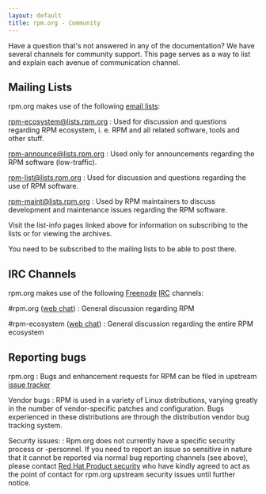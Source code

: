 ```yaml
---
layout: default
title: rpm.org - Community
---
```

Have a question that's not answered in any of the documentation? We have several channels for community support. This page serves as a way to list and explain each avenue of communication channel.

## Mailing Lists
rpm.org makes use of the following [email lists](http://lists.rpm.org/mailman/listinfo):

[rpm-ecosystem@lists.rpm.org](http://lists.rpm.org/mailman/listinfo/rpm-ecosystem)
: Used for discussion and questions regarding RPM ecosystem, i. e. RPM and all related software, tools and other stuff.

[rpm-announce@lists.rpm.org](http://lists.rpm.org/mailman/listinfo/rpm-announce)
: Used only for announcements regarding the RPM software (low-traffic).

[rpm-list@lists.rpm.org](http://lists.rpm.org/mailman/listinfo/rpm-list)
: Used for discussion and questions regarding the use of RPM software.

[rpm-maint@lists.rpm.org](http://lists.rpm.org/mailman/listinfo/rpm-maint)
: Used by RPM maintainers to discuss development and maintenance issues regarding the RPM software.

Visit the list-info pages linked above for information on subscribing to the lists or for viewing the archives.

You need to be subscribed to the mailing lists to be able to post there.

## IRC Channels
rpm.org makes use of the following [Freenode](http://freenode.net/)
[IRC](http://www.irchelp.org/) channels:

\#rpm.org ([web chat](http://webchat.freenode.net?channels=%23rpm.org))
: General discussion regarding RPM

\#rpm-ecosystem ([web chat](http://webchat.freenode.net?channels=%23rpm-ecosystem))
: General discussion regarding the entire RPM ecosystem

## Reporting bugs

rpm.org
: Bugs and enhancement requests for RPM can be filed in upstream
[issue tracker](https://github.com/rpm-software-management/rpm/issues)

Vendor bugs
: RPM is used in a variety of Linux distributions, varying greatly in the number of vendor-specific patches and configuration. Bugs experienced in these distributions are through the distribution vendor bug tracking system.

Security issues:
: Rpm.org does not currently have a specific security process or -personnel.
If you need to report an issue so sensitive in nature that it cannot be
reported via normal bug reporting channels (see above), please contact
[Red Hat Product security](https://access.redhat.com/security/team/contact)
who have kindly agreed to act as the point of contact for rpm.org upstream
security issues until further notice.
